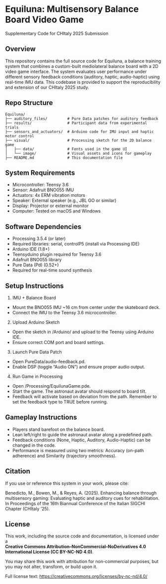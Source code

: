# Equiluna: Multisensory Balance Board Video Game

Supplementary Code for CHItaly 2025 Submission

## Overview

This repository contains the full source code for Equiluna, a balance training system that combines a custom-built mediolateral balance board with a 2D video game interface. The system evaluates user performance under different sensory feedback conditions (auditory, haptic, audio-haptic) using real-time IMU data. This codebase is provided to support the reproducibility and extension of our CHItaly 2025 study.

## Repo Structure
```text
Equiluna/
├── auditory_files/         # Pure Data patches for auditory feedback
├── results/                # Participant data from experimental trials
├── sensors_and_actuators/  # Arduino code for IMU input and haptic motor control
├── visual/                 # Processing sketch for the 2D balance game
│   ├── data/               # Fonts used in the game UI
│   └── image/              # Visual assets and icons for gameplay
├── README.md               # This documentation file
```

## System Requirements
- Microcontroller: Teensy 3.6
- Sensor: Adafruit BNO055 IMU
- Actuators: 4x ERM vibration motors
- Speaker: External speaker (e.g., JBL GO or similar)
- Display: Projector or external monitor
- Computer: Tested on macOS and Windows

## Software Dependencies
- Processing 3.5.4 (or later)
- Required libraries: serial, controlP5 (install via Processing IDE)
- Arduino IDE (1.8+)
- Teensyduino plugin required for Teensy 3.6
- Adafruit BNO055 library
- Pure Data (Pd) (0.52+)
- Required for real-time sound synthesis

## Setup Instructions
1. IMU + Balance Board
- Mount the BNO055 IMU ~16 cm from center under the skateboard deck.
- Connect the IMU to the Teensy 3.6 microcontroller.
2. Upload Arduino Sketch
- Open the sketch in /Arduino/ and upload to the Teensy using Arduino IDE.
- Ensure correct COM port and board settings.
3. Launch Pure Data Patch
- Open PureData/audio-feedback.pd.
- Enable DSP (toggle “Audio ON”) and ensure proper audio output.
4. Run Game in Processing
- Open /Processing/EquilunaGame.pde.
- Start the game. The astronaut avatar should respond to board tilt.
- Feedback will activate based on deviation from the path. Remember to set the feedback type to TRUE before running.

## Gameplay Instructions
- Players stand barefoot on the balance board.
- Lean left/right to guide the astronaut avatar along a predefined path.
- Feedback conditions (None, Haptic, Auditory, Audio-Haptic) can be changed in the code.
- Performance is measured using two metrics: Accuracy (on-path adherence) and Similarity (trajectory smoothness).

## Citation

If you use or reference this system in your work, please cite:

Benedicto, M., Bowen, M., & Reyes, A. (2025). Enhancing balance through multisensory gaming: Evaluating haptic and auditory cues for rehabilitation. In Proceedings of the 16th Biannual Conference of the Italian SIGCHI Chapter (CHItaly ’25).

## License

This work, including the source code and documentation, is licensed under a  
**Creative Commons Attribution–NonCommercial–NoDerivatives 4.0 International License (CC BY-NC-ND 4.0)**.

You may share this work with attribution for non-commercial purposes, but you may not alter, transform, or build upon it.

Full license text: https://creativecommons.org/licenses/by-nc-nd/4.0/
